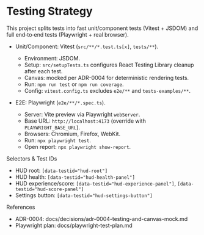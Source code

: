 # Testing Strategy

This project splits tests into fast unit/component tests (Vitest + JSDOM) and full end‑to‑end tests (Playwright + real browser).

- Unit/Component: Vitest (`src/**/*.test.ts[x]`, `tests/**`).
  - Environment: JSDOM.
  - Setup: `src/setupTests.ts` configures React Testing Library cleanup after each test.
  - Canvas: mocked per ADR-0004 for deterministic rendering tests.
  - Run: `npm run test` or `npm run coverage`.
  - Config: `vitest.config.ts` excludes `e2e/**` and `tests-examples/**`.

- E2E: Playwright (`e2e/**/*.spec.ts`).
  - Server: Vite preview via Playwright `webServer`.
  - Base URL: `http://localhost:4173` (override with `PLAYWRIGHT_BASE_URL`).
  - Browsers: Chromium, Firefox, WebKit.
  - Run: `npx playwright test`.
  - Open report: `npx playwright show-report`.

Selectors & Test IDs

- HUD root: `[data-testid="hud-root"]`
- HUD health: `[data-testid="hud-health-panel"]`
- HUD experience/score: `[data-testid="hud-experience-panel"]`, `[data-testid="hud-score-panel"]`
- Settings button: `[data-testid="hud-settings-button"]`

References

- ADR-0004: docs/decisions/adr-0004-testing-and-canvas-mock.md
- Playwright plan: docs/playwright-test-plan.md
